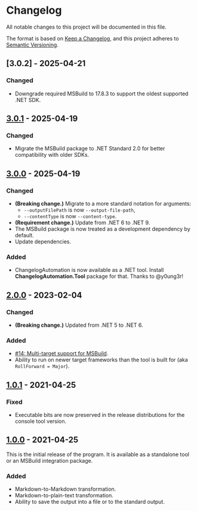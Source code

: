 Changelog
=========

All notable changes to this project will be documented in this file.

The format is based on [Keep a Changelog](https://keepachangelog.com/en/1.0.0/), and this project adheres to [Semantic Versioning](https://semver.org/spec/v2.0.0.html).

## [3.0.2] - 2025-04-21
### Changed
- Downgrade required MSBuild to 17.8.3 to support the oldest supported .NET SDK.

## [3.0.1] - 2025-04-19
### Changed
- Migrate the MSBuild package to .NET Standard 2.0 for better compatibility with older SDKs.

## [3.0.0] - 2025-04-19
### Changed
- **(Breaking change.)** Migrate to a more standard notation for arguments:
  - `--outputFilePath` is now `--output-file-path`,
  - `--contentType` is now `--content-type`.
- **(Requirement change.)** Update from .NET 6 to .NET 9.
- The MSBuild package is now treated as a development dependency by default.
- Update dependencies.

### Added
- ChangelogAutomation is now available as a .NET tool. Install **ChangelogAutomation.Tool** package for that. Thanks to @y0ung3r!

## [2.0.0] - 2023-02-04
### Changed
- **(Breaking change.)** Updated from .NET 5 to .NET 6.

### Added
- [#14: Multi-target support for MSBuild](https://github.com/ForNeVeR/ChangelogAutomation/issues/14).
- Ability to run on newer target frameworks than the tool is built for (aka `RollForward = Major`).

## [1.0.1] - 2021-04-25
### Fixed
- Executable bits are now preserved in the release distributions for the console tool version.

## [1.0.0] - 2021-04-25
This is the initial release of the program. It is available as a standalone tool or an MSBuild integration package.

### Added
- Markdown-to-Markdown transformation.
- Markdown-to-plain-text transformation.
- Ability to save the output into a file or to the standard output.

[1.0.0]: https://github.com/ForNeVeR/ChangelogAutomation/releases/tag/v1.0.0
[1.0.1]: https://github.com/ForNeVeR/ChangelogAutomation/compare/v1.0.0...v1.0.1
[2.0.0]: https://github.com/ForNeVeR/ChangelogAutomation/compare/v1.0.1...v2.0.0
[3.0.0]: https://github.com/ForNeVeR/ChangelogAutomation/compare/v2.0.0...v3.0.0
[3.0.1]: https://github.com/ForNeVeR/ChangelogAutomation/compare/v3.0.0...v3.0.1
[Unreleased]: https://github.com/ForNeVeR/ChangelogAutomation/compare/v3.0.1...HEAD
